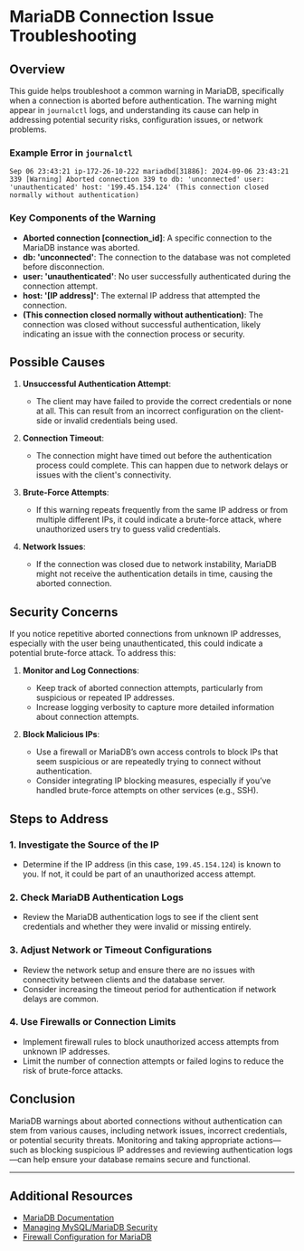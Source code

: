 
# MariaDB Connection Issue Troubleshooting

## Overview

This guide helps troubleshoot a common warning in MariaDB, specifically when a connection is aborted before authentication. The warning might appear in `journalctl` logs, and understanding its cause can help in addressing potential security risks, configuration issues, or network problems.

### Example Error in `journalctl`

```
Sep 06 23:43:21 ip-172-26-10-222 mariadbd[31886]: 2024-09-06 23:43:21 339 [Warning] Aborted connection 339 to db: 'unconnected' user: 'unauthenticated' host: '199.45.154.124' (This connection closed normally without authentication)
```

### Key Components of the Warning
- **Aborted connection [connection_id]**: A specific connection to the MariaDB instance was aborted.
- **db: 'unconnected'**: The connection to the database was not completed before disconnection.
- **user: 'unauthenticated'**: No user successfully authenticated during the connection attempt.
- **host: '[IP address]'**: The external IP address that attempted the connection.
- **(This connection closed normally without authentication)**: The connection was closed without successful authentication, likely indicating an issue with the connection process or security.

## Possible Causes
1. **Unsuccessful Authentication Attempt**: 
   - The client may have failed to provide the correct credentials or none at all. This can result from an incorrect configuration on the client-side or invalid credentials being used.

2. **Connection Timeout**:
   - The connection might have timed out before the authentication process could complete. This can happen due to network delays or issues with the client's connectivity.

3. **Brute-Force Attempts**:
   - If this warning repeats frequently from the same IP address or from multiple different IPs, it could indicate a brute-force attack, where unauthorized users try to guess valid credentials.

4. **Network Issues**:
   - If the connection was closed due to network instability, MariaDB might not receive the authentication details in time, causing the aborted connection.

## Security Concerns

If you notice repetitive aborted connections from unknown IP addresses, especially with the user being unauthenticated, this could indicate a potential brute-force attack. To address this:

1. **Monitor and Log Connections**:
   - Keep track of aborted connection attempts, particularly from suspicious or repeated IP addresses.
   - Increase logging verbosity to capture more detailed information about connection attempts.

2. **Block Malicious IPs**:
   - Use a firewall or MariaDB’s own access controls to block IPs that seem suspicious or are repeatedly trying to connect without authentication.
   - Consider integrating IP blocking measures, especially if you’ve handled brute-force attempts on other services (e.g., SSH).

## Steps to Address

### 1. Investigate the Source of the IP
   - Determine if the IP address (in this case, `199.45.154.124`) is known to you. If not, it could be part of an unauthorized access attempt.

### 2. Check MariaDB Authentication Logs
   - Review the MariaDB authentication logs to see if the client sent credentials and whether they were invalid or missing entirely.
   
### 3. Adjust Network or Timeout Configurations
   - Review the network setup and ensure there are no issues with connectivity between clients and the database server.
   - Consider increasing the timeout period for authentication if network delays are common.

### 4. Use Firewalls or Connection Limits
   - Implement firewall rules to block unauthorized access attempts from unknown IP addresses.
   - Limit the number of connection attempts or failed logins to reduce the risk of brute-force attacks.

## Conclusion

MariaDB warnings about aborted connections without authentication can stem from various causes, including network issues, incorrect credentials, or potential security threats. Monitoring and taking appropriate actions—such as blocking suspicious IP addresses and reviewing authentication logs—can help ensure your database remains secure and functional.

---

## Additional Resources
- [MariaDB Documentation](https://mariadb.com/kb/en/documentation/)
- [Managing MySQL/MariaDB Security](https://mariadb.com/kb/en/security/)
- [Firewall Configuration for MariaDB](https://mariadb.com/kb/en/firewall-configuration/)
